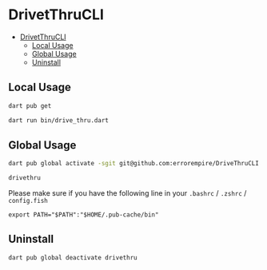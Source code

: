 # DrivetThruCLI

- [DrivetThruCLI](#drivetthrucli)
  - [Local Usage](#local-usage)
  - [Global Usage](#global-usage)
  - [Uninstall](#uninstall)

## Local Usage

```sh
dart pub get
```

```sh
dart run bin/drive_thru.dart
```
## Global Usage

```sh
dart pub global activate -sgit git@github.com:errorempire/DriveThruCLI.git
```

```sh
drivethru
```

Please make sure if you have the following line in your `.bashrc` / `.zshrc` / `config.fish`

```
export PATH="$PATH":"$HOME/.pub-cache/bin"
```

## Uninstall

```sh
dart pub global deactivate drivethru
```